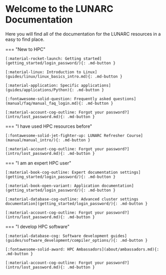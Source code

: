 # Welcome to the LUNARC Documentation

Here you will find all of the documentation for the LUNARC resources in a easy to find place.

=== "New to HPC"

    [:material-rocket-launch: Getting started](getting_started/login_password/){: .md-button }

    [:material-linux: Introduction to Linux](guides/linux/linux_basics_intro.md){: .md-button }

    [:material-application: Specific applications](guides/applications/Python){: .md-button }

    [:fontawesome-solid-question: Frequently asked questions](manual/faq/manual_faq_login.md){: .md-button }

    [:material-account-cog-outline: Forgot your password?](intro/lost_password.md){: .md-button }

=== "I have used HPC resources before"

    [:fontawesome-solid-jet-fighter-up: LUNARC Refresher Course](manual/manual_intro/){: .md-button }

    [:material-account-cog-outline: Forgot your password?](intro/lost_password.md){: .md-button }

=== "I am an expert HPC user"

    [:material-book-cog-outline: Expert documentation settings](getting_started/login_password/){: .md-button }

    [:material-book-open-variant: Application documentation](getting_started/login_password/){: .md-button }

    [:material-database-cog-outline: Advanced cluster settings documentation](getting_started/login_password/){: .md-button }

    [:material-account-cog-outline: Forgot your password?](intro/lost_password.md){: .md-button }

=== "I develop HPC software"

    [:material-database-cog: Software development guides](guides/software_development/compiler_options/){: .md-button }

    [:fontawesome-solid-award: HPC Ambassadors](about/ambassadors.md){: .md-button }

    [:material-account-cog-outline: Forgot your password?](intro/lost_password.md){: .md-button }